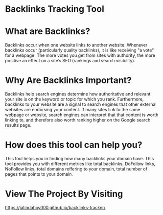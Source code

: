 # Backlinks Tracking Tool

# What are Backlinks?
Backlinks occur when one website links to another website.
Whenever backlinks occur (particularly quality backlinks), it is like receiving "a vote" for a webpage. The more votes you get from sites with authority, the more positive an effect on a site’s SEO (rankings and search visibility).

# Why Are Backlinks Important?
Backlinks help search engines determine how authoritative and relevant your site is on the keyword or topic for which you rank. Furthermore, backlinks to your website are a signal to search engines that other external websites are endorsing your content.
If many sites link to the same webpage or website, search engines can interpret that that content is worth linking to, and therefore also worth ranking higher on the Google search results page.

# How does this tool can help you?
This tool helps you in finding how many backlinks your domain have. This tool provides you with different metrics like total backlinks, DoFollow links, NoFollow links, total domains reffering to your domain, total number of pages that points to your domain.

# View The Project By Visiting
https://jatindahiya100.github.io/backlinks-tracker/
